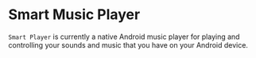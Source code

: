 # Smart Music Player

`Smart Player` is currently a native Android music player for playing and controlling your sounds
and music that you have on your Android device.